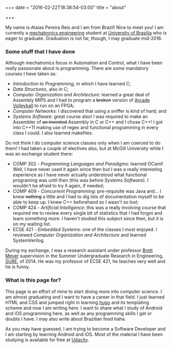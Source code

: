 +++
date = "2016-02-22T18:38:54-03:00"
title = "about"

+++

My name is Ataias Pereira Reis and I am from Brazil! Nice to meet you! I am currently a [mechatronics engineering](https://en.wikipedia.org/wiki/Mechatronics) student at [University of Brasilia](http://unb.br/) who is eager to graduate. Graduation is not far, though, I may graduate mid-2016.

### Some stuff that I have done

Although mechatronics focus in Automation and Control, what I have been really passionate about is programming. There are some mandatory courses I have taken as:


* *Introduction to Programming*, in which I have learned C;
* *Data Structures*, also in C;
* *Computer Organization and Architecture*: learned a great deal of Assembly MIPS and I had to program a ~~broken~~ version of [Arcade Volleyball](https://en.wikipedia.org/wiki/Arcade_Volleyball) to run on an FPGA;
* *Computer Networks*: I discovered that using a sniffer is kind of hard; and
* *Systems Software*: great course also! I was required to make an Assembler of ~~an invented~~ Assembly in C or C++ and I chose C++! I got into C++11 making use of regex and functional programming in every class I could. I also learned makefiles.

Do not think I do computer science classes only when I am coerced to do them! I had taken a couple of electives also, but at McGill University while I was an exchange student there:


* COMP 302 - *Programming Languages and Paradigms*: learned OCaml! Well, I have never used it again since then but I was a really interesting experience as I have never actually understood what functional programing was until then (this was before *Systems Software*). I wouldn't be afraid to try it again, if needed;
* COMP 409 - *Concurrent Programming*: pre-requisite was Java and... I knew ~~nothing~~ a little and I had to dig lots of documentation myself to be able to keep up. I knew C++ beforehand so I wasn't so lost;
* COMP 424 - *Artificial Intelligence*: this was a really involving course that required me to review every single bit of statistics that I had forgot and learn something more. I haven't studied this subject since then, but it is on my waiting list.
* ECSE 421 - *Embedded Systems*: one of the classes I most enjoyed. I reviewed *Computer Organization and Architecture* and learned SystemVerilog.

During my exchange, I was a research assistant under professor [Brett Meyer](http://bhm.ece.mcgill.ca/~bhm/) supervision in the Summer Undergraduate Research in Engineering, [SURE](http://www.mcgill.ca/engineering/current-students/undergraduate/research), of 2014. He was my professor of ECSE 421, he teaches very well and he is funny.

### What is this page for?

This page is an effort of mine to start diving more into computer science. I am almost graduating and I want to have a career in that field. I just learned HTML and CSS and jumped right in learning [hugo](http://gohugo.io/) and its templating scheme and now I am writing here. I want to share what I study of Android and iOS programming here, as well as any programming skills I get or doubts I have. I may also write about Brazilian food haha.

As you may have guessed, I am trying to become a Software Developer and I am starting by learning Android and iOS. Most of the material I have been studying is available for free at [Udacity](udacity.com).
